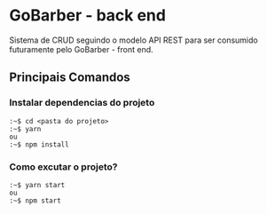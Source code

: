 
# GoBarber - back end

Sistema de CRUD seguindo o modelo API REST para ser consumido futuramente pelo GoBarber - front end.

## Principais Comandos

### Instalar dependencias do projeto
```
:~$ cd <pasta do projeto>
:~$ yarn
ou
:~$ npm install
```
### Como excutar o projeto?
```
:~$ yarn start
ou
:~$ npm start
```
